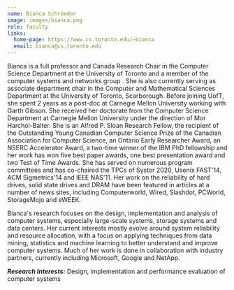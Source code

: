 ```yaml
---
name: Bianca Schröeder
image: images/bianca.png
role: faculty
links:
  home-page: https://www.cs.toronto.edu/~bianca
  email: bianca@cs.toronto.edu  
---
```

Bianca is a full professor and Canada Research Chair in the Computer Science Department at the University of Toronto and a member of the computer systems and networks group . She is also currently serving as associate department chair in the Computer and Mathematical Sciences Department at the University of Toronto, Scarborough. Before joining UofT, she spent 2 years as a post-doc at Carnegie Mellon University working with Garth Gibson. She received her doctorate from the Computer Science Department at Carnegie Mellon University under the direction of Mor Harchol-Balter. She is an Alfred P. Sloan Research Fellow, the recipient of the Outstanding Young Canadian Computer Science Prize of the Canadian Association for Computer Science, an Ontario Early Researcher Award, an NSERC Accelerator Award, a two-time winner of the IBM PhD fellowship and her work has won five best paper awards, one best presentation award and two Test of Time Awards. She has served on numerous program committees and has co-chaired the TPCs of Systor 2020, Usenix FAST'14, ACM Sigmetrics'14 and IEEE NAS'11. Her work on the reliability of hard drives, solid state drives and DRAM have been featured in articles at a number of news sites, including Computerworld, Wired, Slashdot, PCWorld, StorageMojo and eWEEK.

Bianca's research focuses on the design, implementation and analysis of computer systems, especially large-scale systems, storage systems and data centers. Her current interests mostly evolve around system reliability and resource allocation, with a focus on applying techniques from data mining, statistics and machine learning to better understand and improve computer systems. Much of her work is done in collaboration with industry partners, currently including Microsoft, Google and NetApp.

**_Research Interests:_** Design, implementation and performance evaluation of
computer systems 
